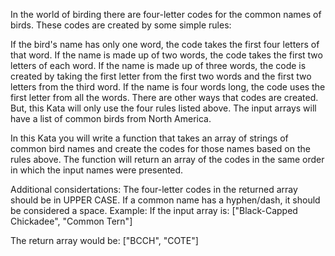 In the world of birding there are four-letter codes for the common names of birds. These codes are created by some simple rules:

If the bird's name has only one word, the code takes the first four letters of that word.
If the name is made up of two words, the code takes the first two letters of each word.
If the name is made up of three words, the code is created by taking the first letter from the first two words and the first two letters from the third word.
If the name is four words long, the code uses the first letter from all the words.
There are other ways that codes are created. But, this Kata will only use the four rules listed above. The input arrays will have a list of common birds from North America.

In this Kata you will write a function that takes an array of strings of common bird names and create the codes for those names based on the rules above. The function will return an array of the codes in the same order in which the input names were presented.

Additional considertations:
The four-letter codes in the returned array should be in UPPER CASE.
If a common name has a hyphen/dash, it should be considered a space.
Example:
If the input array is: ["Black-Capped Chickadee", "Common Tern"]

The return array would be: ["BCCH", "COTE"]